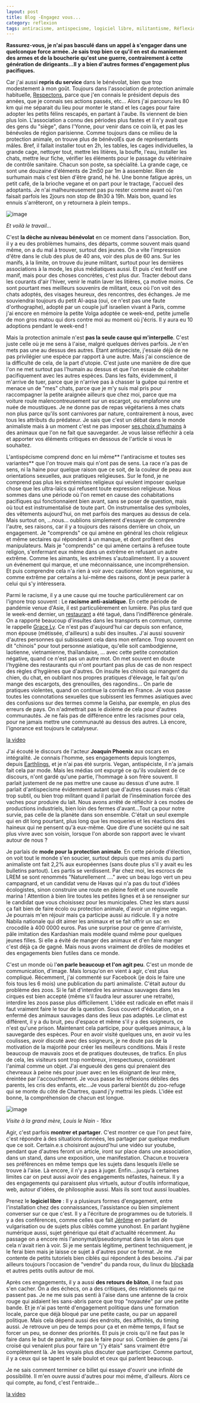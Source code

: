 ```yaml
---
layout: post
title: Blog -Engagez vous...
category: reflexion
tags: antiracisme, antispecisme, logiciel libre, militantisme, Réflexion, vegan, veganisme
---
```

**Rassurez-vous, je n'ai pas basculé dans un appel à s'engager dans une quelconque force armée. Je sais trop bien ce qu'il en est du maniement des armes et de la boucherie qu'est une guerre, contrairement à cette génération de dirigeants...Il y a bien d'autres formes d'engagement plus pacifiques.**

Car j'ai aussi **repris du service** dans le bénévolat, bien que trop modestement à mon goût. Toujours dans l'association de protection animale habituelle, <a href="http://www.respectons.org">Respectons</a>, parce que j'en connais le président depuis des années, que je connais ses actions passés, etc... Alors j'ai parcouru les 80 km qui me séparait du lieu pour monter le stand et les cages pour faire adopter les petits félins rescapés, en partant à l'aube. Ils viennent de bien plus loin. L'association a connu des périodes plus fastes et il n'y avait que des gens du "siège", dans l'Yonne, pour venir dans ce coin là, et pas les bénévoles de région parisienne. Comme toujours dans ce milieu de la protection animale, on trouve plus de bénévolEs que de représentants mâles. Bref, il fallait installer tout en 2h, les tables, les cages individuelles, la grande cage, nettoyer tout, mettre les litières, la bouffe, l'eau, installer les chats, mettre leur fiche, vérifier les éléments pour le passage du vétérinaire de contrôle sanitaire. Chacun son poste, sa spécialité. La grande cage, ce sont une douzaine d'éléments de 2m50 par 1m à assembler. Rien de surhumain mais c'est bien d'être grand, hé hé. Une bonne fatigue après, un petit café, de la brioche vegane et on part pour le tractage, l'accueil des adoptants. Je n'ai malheureusement pas pu rester comme avant où l'on faisait parfois les 2jours non stop de 8h30 à 19h. Mais bon, quand les ennuis s'arrêteront, on y retournera à plein temps..

![image](https://cheziceman.files.wordpress.com/2020/02/save_20200208_2045541552411914.jpeg)

*Et voilà le travail...*

C'est **la dèche au niveau bénévolat** en ce moment dans l'association. Bon, il y a eu des problèmes humains, des départs, comme souvent mais quand même, on a du mal à trouver, surtout des jeunes. On a vite l'impression d'être dans le club des plus de 40 ans, voir des plus de 60 ans. Sur les manifs, à la limite, on trouve du jeune militant, surtout pour les dernières associations à la mode, les plus médiatiques aussi. Et puis c'est festif une manif, mais pour des choses concrètes, c'est plus dur. Tracter debout dans les courants d'air l'hiver, venir le matin laver les litières, ça motive moins. Ce sont pourtant mes meilleurs souvenirs de militant, ceux où l'on voit des chats adoptés, des visages heureux, des rencontres, des échanges. Je me souviendrai toujours du petit Al-aqsa (oui, ce n'est pas une faute d'orthographe), adopté par un couple juif israelien vivant à Paris, comme j'ai encore en mémoire la petite Volga adoptée ce week-end, petite jumelle de mon gros matou qui dors contre moi au moment où j'écris. Il y aura eu 10 adoptions pendant le week-end !

Mais la protection animale n'est **pas la seule cause qui m'interpelle**. C'est juste celle où je me sens à l'aise, malgré quelques dérives parfois. Je n'en mets pas une au dessus des autres. Etant antispeciste, j'essaie déjà de ne pas privilégier une espèce par rapport à une autre. Mais j'ai conscience de la difficulté de cela, de la part d'utopie. C'est juste une manière de dire que l'on ne met surtout pas l'humain au dessus et que l'on essaie de cohabiter pacifiquement avec les autres espèces. Dans les faits, évidemment, il m'arrive de tuer, parce que je n'arrive pas à chasser la guêpe qui rentre et menace un de "mes" chats, parce que je m'y suis mal pris pour raccompagner la petite araignée ailleurs que chez moi, parce que ma voiture roule malencontreusement sur un escargot, ou emplafonne une nuée de moustiques. Je ne donne pas de repas végétariens à mes chats non plus parce qu'ils sont carnivores par nature, contrairement à nous, avec tous les attributs du prédateur. Je sais que c'est un débat dans le monde animaliste mais à un moment c'est ne pas imposer <a href="https://cheziceman.wordpress.com/2018/11/10/blog-de-la-variabilite-de-la-morale/">ses choix d'humains</a> à des animaux que l'on ne fait que sauvegarder. Je vous laisse réfléchir à cela et apporter vos éléments critiques en dessous de l'article si vous le souhaitez.

L'antispécisme comprend donc en lui même** l'antiracisme et toutes ses variantes** que l'on trouve mais qui n'ont pas de sens. La race n'a pas de sens, ni la haine pour quelque raison que ce soit, de la couleur de peau aux orientations sexuelles, aux pratiques religieuses. Sur le fond, je ne comprend pas plus les extrémistes religieux qui veulent imposer quelque chose que les ultra-laïcs qui refusent toute expression religieuse. Nous sommes dans une période où l'on remet en cause des cohabitations pacifiques qui fonctionnaient bien avant, sans se poser de question, mais où tout est instrumentalisé de toute part. On instrumentalise des symboles, des vêtements aujourd'hui, on met parfois des marques au dessus de cela. Mais surtout on, ...nous... oublions simplement d'essayer de comprendre l'autre, ses raisons, car il y a toujours des raisons derrière un choix, un engagement. Je "comprends" ce qui amène en général les choix religieux et même sectaires qui répondent à un manque, et dont profitent des manipulateurs. Mais je "comprends" ce qui amène certains à refusee toute religion, s'enfermant eux même dans un extrême en refusant un autre extrême. Comme les aimants, les extrêmes s'autoalimentent. Il y a souvent un événement qui marque, et une méconnaissance, une incompréhension. Et puis comprendre cela n'a rien à voir avec cautionner. Mon veganisme, vu comme extrême par certains a lui-même des raisons, dont je peux parler à celui qui s'y intéressera. 

Parmi le racisme, il y a une cause qui me touche particulièrement car on l'ignore trop souvent : Le **racisme anti-asiatique**. En cette période de pandémie venue d'Asie, il est particulièrement en lumière. Pas plus tard que le week-end dernier, un <a rel="noreferrer noopener" aria-label="restaurant (ouverture dans un nouvel onglet)" href="http://www.leparisien.fr/hauts-de-seine-92/coronavirus-degage-un-restaurant-asiatique-de-boulogne-billancourt-cible-de-tags-racistes-16-02-2020-8260860.php" target="_blank">restaurant</a> a été tagué, dans l’indifférence générale. On a rapporté beaucoup d'insultes dans les transports en commun, comme le rappelle <a href="http://www.slate.fr/story/187026/discriminations-racisme-anti-asiatique-france-epidemie-coronavirus-chine">Grace Ly</a>. Ce n'est pas d'aujourd'hui car depuis son enfance, mon épouse (métissée, d'ailleurs) a subi des insultes. J'ai aussi souvenir d'autres personnes qui subissaient cela dans mon enfance. Trop souvent on dit "chinois" pour tout personne asiatique, qu'elle soit cambodgienne, laotienne, vietnamienne, thaïlandaise, ... avec cette petite connotation négative, quand ce n'est pas un autre mot. On met souvent en doute l'hygiène des restaurants qui n'ont pourtant pas plus de cas de non respect des règles d'hygiènes que d'autres. On insulte les chinois qui mangent du chien, du chat, en oubliant nos propres pratiques d'élevage, le fait qu'on mange des escargots, des grenouilles, des ragondins... On parle de pratiques violentes, quand on continue la corrida en France. Je vous passe toutes les connotations sexuelles que subissent les femmes asiatiques avec des confusions sur des termes comme la Geisha, par exemple, en plus des erreurs de pays. On n'admettrait pas le dixième de cela pour d'autres communautés. Je ne fais pas de différence entre les racismes pour cela, pour ne jamais mettre une communauté au dessus des autres. Là encore, l'ignorance est toujours le catalyseur. 

[la video](https://m.youtube.com/watch?v=CflA8zYUSZk)

J'ai écouté le discours de l'acteur **Joaquín Phoenix** aux oscars en intégralité. Je connais l'homme, ses engagements depuis longtemps, depuis <a href="https://fr.wikipedia.org/wiki/Earthlings">Earthlings</a>, et je n'ai pas été surpris. Vegan, antispéciste, il n'a jamais fait cela par mode. Mais les médias ont expurgé ce qu'ils voulaient de ce discours, n'ont gardé qu'une partie, l'hommage à son frère souvent. Il parlait justement de ne pas mettre une cause au dessus d'une autre. Il parlait d'antispecisme évidemment autant que d'autres causes mais c'était trop subtil, ou bien trop militant quand il parlait de l’insémination forcée des vaches pour produire du lait. Nous avons arrêté de réfléchir à ces modes de productions industriels, bien loin des fermes d'avant...Tout ça pour notre survie, pas celle de la planète dans son ensemble. C'était un seul exemple qui en dit long pourtant, plus long que les moqueries et les réactions des haineux qui ne pensent qu'à eux-même. Que dire d'une société qui ne sait plus vivre avec son voisin, lorsque l'on aborde son rapport avec le vivant autour de nous ? 

Je parlais de **mode pour la protection animale**. En cette période d'élection, on voit tout le monde s'en soucier, surtout depuis que mes amis du parti animaliste ont fait 2,2% aux européennes (sans doute plus s'il y avait eu les bulletins partout). Les partis se verdissent. Par chez moi, les escrocs de LREM se sont renommés "Naturellement ...." avec un beau logo vert un peu campagnard, et un candidat venu de Havas qui n'a pas du tout d'idées écologistes, sinon construire une route en pleine forêt et une nouvelle marina ! Attention à bien lire toutes les petites lignes et à se renseigner sur le candidat que vous choisissez pour les municipales. Chez les stars aussi ça fait bien de faire écolo ou protection animale, d'avoir un régime vegan. Je pourrais m'en réjouir mais ça participe aussi au ridicule. Il y a notre Nabila nationale qui dit aimer les animaux et se fait offrir un sac en crocodile à 400 0000 euros. Pas une surprise pour ce genre d'arriviste, pâle imitation des Kardashian mais modèle quand même pour quelques jeunes filles. Si elle a évité de manger des animaux et d'en faire manger c'est déjà ça de gagné. Mais nous avons vraiment de drôles de modèles et des engagements bien futiles dans ce monde.

C'est un monde où l'**on parle beaucoup et l'on agit peu**. C'est un monde de communication, d'image. Mais lorsqu'on en vient à agir, c'est plus compliqué. Récemment, j'ai commenté sur Facebook (je dois le faire une fois tous les 6 mois) une publication du parti animaliste. C'était autour du problème des zoos. Si le fait d'interdire les animaux sauvages dans les cirques est bien accepté (même s'il faudra leur assurer une retraite), interdire les zoos passe plus difficilement. L'idée est radicale en effet mais il faut vraiment faire le tour de la question. Sous couvert d'éducation, on a enfermé des animaux sauvages dans des lieux pas adaptés. Le climat est différent, il y a du bruit, peu d'espace et même s'il y a des soigneurs, ce n'est qu'une prison. Maintenant cela participe, pour quelques animaux, à la sauvegarde des espèces. Pour en avoir visité quelques uns, en avoir vu les coulisses, avoir discuté avec des soigneurs, je ne doute pas de la motivation de la majorité pour créer les meilleurs conditions. Mais il reste beaucoup de mauvais zoos et de pratiques douteuses, de trafics. En plus de cela, les visiteurs sont trop nombreux, irrespectueux, considérant l'animal comme un objet. J'ai engueulé des gens qui prenaient des chevreaux à peine nés pour jouer avec en les éloignant de leur mère, éreintée par l'accouchement. Je vous passe les réflexions débiles des parents, les cris des enfants, etc...Je vous parlerai bientôt du zoo-refuge qui se monte du côté de Chartres, quand j'y mettrai les pieds. L'idée est bonne, la compréhension de chacun est longue.

![image](https://upload.wikimedia.org/wikipedia/commons/thumb/d/d9/Louis_Le_Nain_002.jpg/891px-Louis_Le_Nain_002.jpg)

*Visite à la grand mère, Louis le Nain - 16xx*

Agir, c'est parfois **montrer et partager**. C'est montrer ce que l'on peut faire, c'est répondre à des situations données, les partager par quelque medium que ce soit. Certain.e.s choisiront aujourd'hui une vidéo sur youtube, pendant que d'autres feront un article, iront sur place dans une association, dans un stand, dans une exposition, une manifestation. Chacun.e trouvera ses préférences en même temps que les sujets dans lesquels il/elle se trouve à l'aise. Là encore, il n'y a pas à juger. Enfin....jusqu'à certaines limites car on peut aussi avoir des engagements néfastes, haineux. Il y a des engagements qui paraissent plus virtuels, autour d'outils informatique, web, autour d'idées, de philosophie aussi. Mais ils sont tout aussi louables.

Prenez le **logiciel libre** : Il y a plusieurs formes d'engagement, entre l'installation chez des connaissances, l'assistance ou bien simplement converser sur ce que c'est. Il y a l'écriture de programmes ou de tutoriels. Il y a des conférences, comme celles que fait <a href="https://blog.genma.fr">Jérôme</a> en parlant de vulgarisation ou de sujets plus ciblés comme yunohost. En parlant hygiène numérique aussi, sujet générique qui était d'actualité récemment. Au passage on a encore mis l'anonymat/pseudonymat dans le tas alors que cela n'avait rien à voir. Si je me sentais légitime, pertinent techniquement, je le ferai bien mais je laisse ce sujet à d'autres pour ce format. Je me contente de petits tutoriels bien ciblés qui répondent à des besoins. J'ai par ailleurs toujours l'occasion de "vendre" du panda roux, du linux du <a href="https://cheziceman.wordpress.com/2019/10/09/tuto-mobile-bloquer-les-publicites-sur-son-smartphone-android/">blockada</a> et autres petits outils autour de moi. 

Après ces engagements, il y a aussi **des retours de bâton**, il ne faut pas s'en cacher. On a des échecs, on a des critiques, des relationnels qui ne passent pas. Je ne me suis pas senti à l'aise dans une antenne de la croix rouge qui aidaient les sans-abris parce que trop "noyautée" par une petite bande. Et je n'ai pas tenté d'engagement politique dans une formation locale, parce que déjà bloqué par une petite caste, ou par un appareil politique. Mais cela dépend aussi des endroits, des affinités, du timing aussi. Je retrouve un peu de temps pour ça et en même temps, il faut se forcer un peu, se donner des priorités. Et puis je crois qu'il ne faut pas le faire dans le but de paraître, ne pas le faire pour soi. Combien de gens j'ai croisé qui venaient plus pour faire un "j'y étais" sans vraiment être complètement là. Je les voyais plus discuter que participer. Comme partout, il y a ceux qui se tapent le sale boulot et ceux qui parlent beaucoup. 

Je ne sais comment terminer ce billet qui essaye d'ouvrir une infinité de possibilité. Il m'en ouvre aussi d'autres pour moi même, d'ailleurs. Alors ce qui compte, au fond, c'est l'entraide...

[la video](https://www.youtube.com/watch?v=CTsB-llTzyc)


